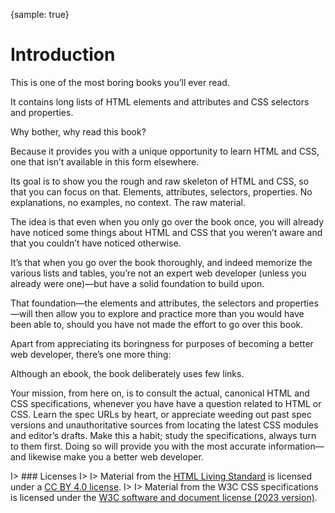 {sample: true}
# Introduction

This is one of the most boring books you’ll ever read.

It contains long lists of HTML elements and attributes and CSS selectors and properties.

Why bother, why read this book?

Because it provides you with a unique opportunity to learn HTML and CSS, one that isn’t available in this form elsewhere.

Its goal is to show you the rough and raw skeleton of HTML and CSS, so that you can focus on that. Elements, attributes, selectors, properties. No explanations, no examples, no context. The raw material.

The idea is that even when you only go over the book once, you will already have noticed some things about HTML and CSS that you weren’t aware and that you couldn’t have noticed otherwise.

It’s that when you go over the book thoroughly, and indeed memorize the various lists and tables, you’re not an expert web developer (unless you already were one)—but have a solid foundation to build upon.

That foundation—the elements and attributes, the selectors and properties—will then allow you to explore and practice more than you would have been able to, should you have not made the effort to go over this book.

Apart from appreciating its boringness for purposes of becoming a better web developer, there’s one more thing:

Although an ebook, the book deliberately uses few links.

Your mission, from here on, is to consult the actual, canonical HTML and CSS specifications, whenever you have have a question related to HTML or CSS. Learn the spec URLs by heart, or appreciate weeding out past spec versions and unauthoritative sources from locating the latest CSS modules and editor’s drafts. Make this a habit; study the specifications, always turn to them first. Doing so will provide you with the most accurate information—and likewise make you a better web developer.

I> ### Licenses
I>
I> Material from the [HTML Living Standard](https://html.spec.whatwg.org/) is licensed under a [CC BY 4.0 license](https://creativecommons.org/licenses/by/4.0/).
I>
I> Material from the W3C CSS specifications is licensed under the [W3C software and document license (2023 version)](https://www.w3.org/copyright/software-license-2023/).